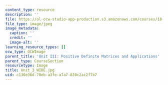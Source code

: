 ```yaml
---
content_type: resource
description: ''
file: https://ol-ocw-studio-app-production.s3.amazonaws.com/courses/18-06sc-linear-algebra-fall-2011/c130e36d70eba3fea7a7830c2ac2f7b7_Unit_3_WIDE.jpg
file_type: image/jpeg
image_metadata:
  caption: ''
  credit: ''
  image-alt: ''
learning_resource_types: []
ocw_type: OCWImage
parent_title: 'Unit III: Positive Definite Matrices and Applications'
parent_type: CourseSection
resourcetype: Image
title: Unit_3_WIDE.jpg
uid: c130e36d-70eb-a3fe-a7a7-830c2ac2f7b7
---
```

